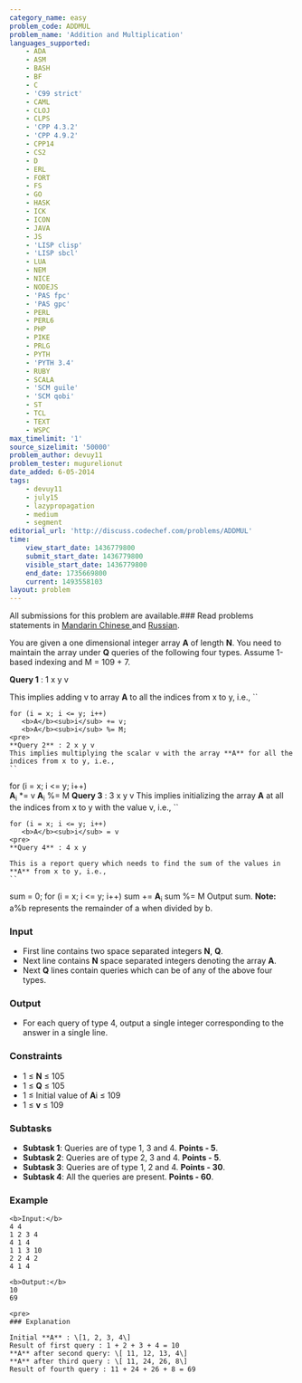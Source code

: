 ```yaml
---
category_name: easy
problem_code: ADDMUL
problem_name: 'Addition and Multiplication'
languages_supported:
    - ADA
    - ASM
    - BASH
    - BF
    - C
    - 'C99 strict'
    - CAML
    - CLOJ
    - CLPS
    - 'CPP 4.3.2'
    - 'CPP 4.9.2'
    - CPP14
    - CS2
    - D
    - ERL
    - FORT
    - FS
    - GO
    - HASK
    - ICK
    - ICON
    - JAVA
    - JS
    - 'LISP clisp'
    - 'LISP sbcl'
    - LUA
    - NEM
    - NICE
    - NODEJS
    - 'PAS fpc'
    - 'PAS gpc'
    - PERL
    - PERL6
    - PHP
    - PIKE
    - PRLG
    - PYTH
    - 'PYTH 3.4'
    - RUBY
    - SCALA
    - 'SCM guile'
    - 'SCM qobi'
    - ST
    - TCL
    - TEXT
    - WSPC
max_timelimit: '1'
source_sizelimit: '50000'
problem_author: devuy11
problem_tester: mugurelionut
date_added: 6-05-2014
tags:
    - devuy11
    - july15
    - lazypropagation
    - medium
    - segment
editorial_url: 'http://discuss.codechef.com/problems/ADDMUL'
time:
    view_start_date: 1436779800
    submit_start_date: 1436779800
    visible_start_date: 1436779800
    end_date: 1735669800
    current: 1493558103
layout: problem
---
```

All submissions for this problem are available.### Read problems statements in [Mandarin Chinese ](/download/translated/JULY15/mandarin/ADDMUL.pdf) and [Russian](/download/translated/JULY15/russian/ADDMUL.pdf).

You are given a one dimensional integer array **A** of length **N**. You need to maintain the array under **Q** queries of the following four types. Assume 1-based indexing and M = 109 + 7.

**Query 1** : 1 x y v 

 This implies adding v to array **A** to all the indices from x to y, i.e.,
 ``

 ```
for (i = x; i <= y; i++)	
	<b>A</b><sub>i</sub> += v;
	<b>A</b><sub>i</sub> %= M; 
<pre>
**Query 2** : 2 x y v 
 This implies multiplying the scalar v with the array **A** for all the indices from x to y, i.e.,
 ``

 ```
for (i = x; i <= y; i++)	
        <b>A</b><sub>i</sub> *= v
        <b>A</b><sub>i</sub> %= M
</pre>
**Query 3** : 3 x y v 
 This implies initializing the array **A** at all the indices from x to y with the value v, i.e.,
 ``

 ```
for (i = x; i <= y; i++)	
	<b>A</b><sub>i</sub> = v 
<pre>
**Query 4** : 4 x y

 This is a report query which needs to find the sum of the values in **A** from x to y, i.e.,
 ``

 ```
sum = 0;
for (i = x; i <= y; i++)
	sum += <b>A</b><sub>i</sub>
	sum %= M
Output sum.
</pre>
**Note:** a%b represents the remainder of a when divided by b.

### Input

- First line contains two space separated integers **N**, **Q**.
- Next line contains **N** space separated integers denoting the array **A**.
- Next **Q** lines contain queries which can be of any of the above four types.
 
### Output

- For each query of type 4, output a single integer corresponding to the answer in a single line.
 
### Constraints

- 1 ≤ **N** ≤ 105
- 1 ≤ **Q** ≤ 105
- 1 ≤ Initial value of **A**i ≤ 109
- 1 ≤ **v** ≤ 109
 
### Subtasks

- **Subtask 1**: Queries are of type 1, 3 and 4. **Points - 5**.
- **Subtask 2**: Queries are of type 2, 3 and 4. **Points - 5**.
- **Subtask 3**: Queries are of type 1, 2 and 4. **Points - 30**.
- **Subtask 4**: All the queries are present. **Points - 60**.
 
### Example

 ```
<b>Input:</b>
4 4
1 2 3 4
4 1 4
1 1 3 10
2 2 4 2
4 1 4

<b>Output:</b>
10
69

<pre>
### Explanation

Initial **A** : \[1, 2, 3, 4\]
 Result of first query : 1 + 2 + 3 + 4 = 10
 **A** after second query: \[ 11, 12, 13, 4\]
 **A** after third query : \[ 11, 24, 26, 8\]
 Result of fourth query : 11 + 24 + 26 + 8 = 69
